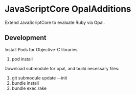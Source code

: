 # JavaScriptCore OpalAdditions

Extend JavaScriptCore to evaluate Ruby via Opal.

## Development

Install Pods for Objective-C libraries

1. pod install

Download submodule for opal, and build necessary files:

1. git submodule update --init
2. bundle install
3. bundle exec rake